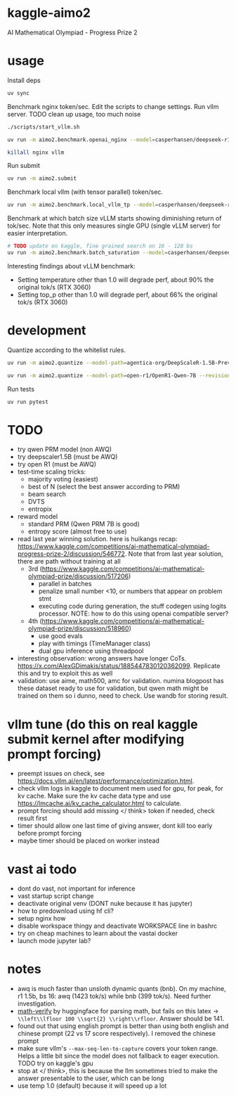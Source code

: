 # kaggle-aimo2
AI Mathematical Olympiad - Progress Prize 2


# usage
Install deps
```bash
uv sync
```

Benchmark nginx token/sec. Edit the scripts to change settings.
Run vllm server.
TODO clean up usage, too much noise
```bash
./scripts/start_vllm.sh

uv run -m aimo2.benchmark.openai_nginx --model=casperhansen/deepseek-r1-distill-qwen-1.5b-awq --concurrent=100

killall nginx vllm
```

Run submit
```bash
uv run -m aimo2.submit
```

Benchmark local vllm (with tensor parallel) token/sec.
```bash
uv run -m aimo2.benchmark.local_vllm_tp --model=casperhansen/deepseek-r1-distill-qwen-1.5b-awq --concurrent=100 --tp=1
```

Benchmark at which batch size vLLM starts showing diminishing return of tok/sec. Note that this only measures single GPU (single vLLM server) for easier interpretation.
```bash
# TODO update on kaggle, fine grained search on 16 - 128 bs
uv run -m aimo2.benchmark.batch_saturation --model=casperhansen/deepseek-r1-distill-qwen-1.5b-awq --batch-sizes 1 2 4 8 16 32 64 128 --timeout=60
```

Interesting findings about vLLM benchmark:
* Setting temperature other than 1.0 will degrade perf, about 90% the original tok/s (RTX 3060)
* Setting top_p other than 1.0 will degrade perf, about 66% the original tok/s (RTX 3060)


# development
Quantize according to the whitelist rules.
```bash
uv run -m aimo2.quantize --model-path=agentica-org/DeepScaleR-1.5B-Preview --revision=24a92eff29154a702a928249812162644208ac5b

uv run -m aimo2.quantize --model-path=open-r1/OpenR1-Qwen-7B --revision=ae96ffba622dede862815c00d64270028a9ee8e4
```

Run tests
```bash
uv run pytest
```


# TODO
* try qwen PRM model (non AWQ)
* try deepscaler1.5B (must be AWQ)
* try open R1 (must be AWQ)
* test-time scaling tricks:
  * majority voting (easiest)
  * best of N (select the best answer according to PRM)
  * beam search
  * DVTS
  * entropix
* reward model
  * standard PRM (Qwen PRM 7B is good)
  * entropy score (almost free to use)
* read last year winning solution. here is huikangs recap: https://www.kaggle.com/competitions/ai-mathematical-olympiad-progress-prize-2/discussion/546772. Note that from last year solution, there are path without training at all
  * 3rd (https://www.kaggle.com/competitions/ai-mathematical-olympiad-prize/discussion/517206)
    * parallel in batches
    * penalize small number <10, or numbers that appear on problem stmt
    * executing code during generation, the stuff codegen using logits processor. NOTE: how to do this using openai compatible server?
  * 4th (https://www.kaggle.com/competitions/ai-mathematical-olympiad-prize/discussion/518960)
    * use good evals
    * play with timings (TimeManager class)
    * dual gpu inference using threadpool
* interesting observation: wrong answers have longer CoTs. https://x.com/AlexGDimakis/status/1885447830120362099. Replicate this and try to exploit this as well
* validation: use aime, math500, amc for validation. numina blogpost has these dataset ready to use for validation, but qwen math might be trained on them so i dunno, need to check. Use wandb for storing result.


# vllm tune (do this on real kaggle submit kernel after modifying prompt forcing)
* preempt issues on check, see https://docs.vllm.ai/en/latest/performance/optimization.html.
* check vllm logs in kaggle to document mem used for gpu, for peak, for kv cache. Make sure the kv cache data type and use https://lmcache.ai/kv_cache_calculator.html to calculate.
* prompt forcing should add missing </ think> token if needed, check result first
* timer should allow one last time of giving answer, dont kill too early before prompt forcing
* maybe timer should be placed on worker instead


# vast ai todo
* dont do vast, not important for inference
* vast startup script change
* deactivate original venv (DONT nuke because it has jupyter)
* how to predownload using hf cli?
* setup nginx how
* disable workspace thingy and deactivate WORKSPACE line in bashrc
* try on cheap machines to learn about the vastai docker
* launch mode jupyter lab?


# notes
* awq is much faster than unsloth dynamic quants (bnb). On my machine, r1 1.5b, bs 16: awq (1423 tok/s) while bnb (399 tok/s). Need further investigation.
* [math-verify](https://github.com/huggingface/Math-Verify) by huggingface for parsing math, but fails on this latex -> `\\left\\lfloor 100 \\sqrt{2} \\right\\rfloor`. Answer should be 141.
* found out that using english prompt is better than using both english and chinese prompt (22 vs 17 score respectively). I removed the chinese prompt
* make sure vllm's `--max-seq-len-to-capture` covers your token range. Helps a little bit since the model does not fallback to eager execution. TODO try on kaggle's gpu
* stop at </ think>, this is because the llm sometimes tried to make the answer presentable to the user, which can be long
* use temp 1.0 (default) because it will speed up a lot
